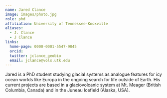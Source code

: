 ```yaml
---
name: Jared Clance
image: images/photo.jpg
role: phd
affiliation: University of Tennessee-Knoxville
aliases:
  - J. Clance
  - J Clance
links:
  home-page: 0000-0001-5547-9045
  orcid:
  twitter: jclance_geobio
  email: jclance@vols.utk.edu
---
```


Jared is a PhD student studying glacial systems as analogue features for icy ocean worlds like Europa in the ongoing search for life outside of Earth. His current projects are based in a glaciovolcanic system at Mt. Meager (British Columbia, Canada) and in the Juneau Icefield (Alaska, USA).
